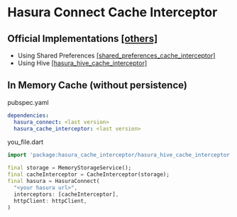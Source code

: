# Hasura Connect Cache Interceptor
 

## Official Implementations [[others]](https://pub.dev/packages?q=dependency%3Ashared_preferences)
- Using Shared Preferences [[shared_preferences_cache_interceptor]](https://pub.dev/packages/shared_preferences)
- Using Hive [[hasura_hive_cache_interceptor]](https://pub.dev/packages/shared_preferences)

## In Memory Cache (without persistence)
pubspec.yaml
```yaml
dependencies:
  hasura_connect: <last version>
  hasura_cache_interceptor: <last version>
```

you_file.dart
```dart
import 'package:hasura_cache_interceptor/hasura_hive_cache_interceptor.dart';

final storage = MemoryStorageService();
final cacheInterceptor = CacheInterceptor(storage);
final hasura = HasuraConnect(
  "<your hasura url>",
  interceptors: [cacheInterceptor],
  httpClient: httpClient,
)
```
